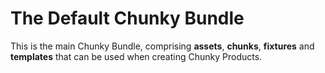 # The Default Chunky Bundle

This is the main Chunky Bundle, comprising **assets**, **chunks**, **fixtures** and **templates** that can be used when creating Chunky Products.
